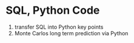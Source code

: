 # SQL, Python Code
1. transfer SQL into Python key points
2. Monte Carlos long term prediction via Python

